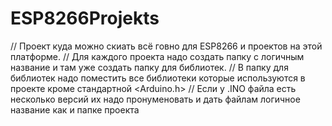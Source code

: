 # ESP8266Projekts
// Проект куда можно скиать всё говно для ESP8266 и проектов на этой платформе.
// Для каждого проекта надо создать папку с логичным название и там уже создать папку для библиотек.
// В папку для библиотек надо поместить все библиотеки которые используются в проекте кроме стандартной <Arduino.h>
// Если у .INO файла есть несколько версий их надо пронуменовать и дать файлам логичное название как и папке проекта
